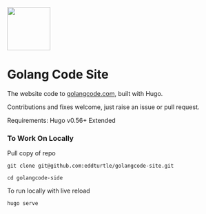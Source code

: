
<img src="https://golangcode.com/logo.svg" width="100">

# Golang Code Site

The website code to [golangcode.com](https://golangcode.com), built with Hugo.

Contributions and fixes welcome, just raise an issue or pull request.

Requirements: Hugo v0.56+ Extended

### To Work On Locally

Pull copy of repo

```
git clone git@github.com:eddturtle/golangcode-site.git
```

```
cd golangcode-side
```

To run locally with live reload

```
hugo serve
```
